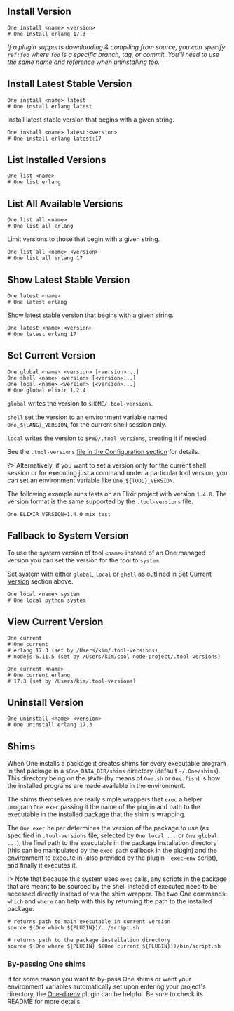 ## Install Version

```shell
One install <name> <version>
# One install erlang 17.3
```

_If a plugin supports downloading & compiling from source, you can specify `ref:foo` where `foo` is a specific branch, tag, or commit. You'll need to use the same name and reference when uninstalling too._

## Install Latest Stable Version

```shell
One install <name> latest
# One install erlang latest
```

Install latest stable version that begins with a given string.

```shell
One install <name> latest:<version>
# One install erlang latest:17
```

## List Installed Versions

```shell
One list <name>
# One list erlang
```

## List All Available Versions

```shell
One list all <name>
# One list all erlang
```

Limit versions to those that begin with a given string.

```shell
One list all <name> <version>
# One list all erlang 17
```

## Show Latest Stable Version

```shell
One latest <name>
# One latest erlang
```

Show latest stable version that begins with a given string.

```shell
One latest <name> <version>
# One latest erlang 17
```

## Set Current Version

```shell
One global <name> <version> [<version>...]
One shell <name> <version> [<version>...]
One local <name> <version> [<version>...]
# One global elixir 1.2.4
```

`global` writes the version to `$HOME/.tool-versions`.

`shell` set the version to an environment variable named `One_${LANG}_VERSION`, for the current shell session only.

`local` writes the version to `$PWD/.tool-versions`, creating it if needed.

See the `.tool-versions` [file in the Configuration section](core-configuration) for details.

?> Alternatively, if you want to set a version only for the current shell session
or for executing just a command under a particular tool version, you
can set an environment variable like `One_${TOOL}_VERSION`.

The following example runs tests on an Elixir project with version `1.4.0`.
The version format is the same supported by the `.tool-versions` file.

```shell
One_ELIXIR_VERSION=1.4.0 mix test
```

## Fallback to System Version

To use the system version of tool `<name>` instead of an One managed version you can set the version for the tool to `system`.

Set system with either `global`, `local` or `shell` as outlined in [Set Current Version](#set-current-version) section above.

```shell
One local <name> system
# One local python system
```

## View Current Version

```shell
One current
# One current
# erlang 17.3 (set by /Users/kim/.tool-versions)
# nodejs 6.11.5 (set by /Users/kim/cool-node-project/.tool-versions)

One current <name>
# One current erlang
# 17.3 (set by /Users/kim/.tool-versions)
```

## Uninstall Version

```shell
One uninstall <name> <version>
# One uninstall erlang 17.3
```

## Shims

When One installs a package it creates shims for every executable program in that package in a `$One_DATA_DIR/shims` directory (default `~/.One/shims`). This directory being on the `$PATH` (by means of `One.sh` or `One.fish`) is how the installed programs are made available in the environment.

The shims themselves are really simple wrappers that `exec` a helper program `One exec` passing it the name of the plugin and path to the executable in the installed package that the shim is wrapping.

The `One exec` helper determines the version of the package to use (as specified in `.tool-versions` file, selected by `One local ...` or `One global ...`), the final path to the executable in the package installation directory (this can be manipulated by the `exec-path` callback in the plugin) and the environment to execute in (also provided by the plugin - `exec-env` script), and finally it executes it.

!> Note that because this system uses `exec` calls, any scripts in the package that are meant to be sourced by the shell instead of executed need to be accessed directly instead of via the shim wrapper. The two One commands: `which` and `where` can help with this by returning the path to the installed package:

```shell
# returns path to main executable in current version
source $(One which ${PLUGIN})/../script.sh

# returns path to the package installation directory
source $(One where ${PLUGIN} $(One current ${PLUGIN}))/bin/script.sh
```

### By-passing One shims

If for some reason you want to by-pass One shims or want your environment variables automatically set upon entering your project's directory, the [One-direnv](https://github.com/One-community/One-direnv) plugin can be helpful. Be sure to check its README for more details.
